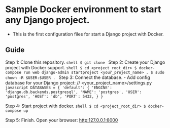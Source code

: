 # Sample Docker environment to start any Django project.
- This is the first configuration files for start a Django project with Docker.

## Guide
Step 1: Clone this repository.
	```shell
	$ git clone
	```
Step 2: Create your Django project with Docker support.
	```shell
	$ cd <project_root_dir>
	$ docker-compose run web django-admin startproject <your_project_name> .
	$ sudo chown -R $USER:$USER .
	```
Step 3: Connect the database.
	- Add config database for your Django project:
	// <your_project_name>/settings.py
	```javascript
	DATABASES = {
	    'default': {
	        'ENGINE': 'django.db.backends.postgresql',
	        'NAME': 'postgres',
	        'USER': 'postgres',
	        'HOST': 'db',
	        'PORT': 5432,
	    }
	}
	```

Step 4: Start project with docker.
	```shell
	$ cd <project_root_dir>
	$ docker-compose up
	```

Step 5: Finish.
	Open your browser: <a href="http:127.0.0.1:8000" target="_blank">http:127.0.0.1:8000</a>
